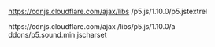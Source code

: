 https://cdnjs.cloudflare.com/ajax/libs
/p5.js/1.10.0/p5.jstextrel
  </body>
</html>
https://cdnjs.cloudflare.com/ajax
/libs/p5.js/1.10.0/a
ddons/p5.sound.min.jscharset
